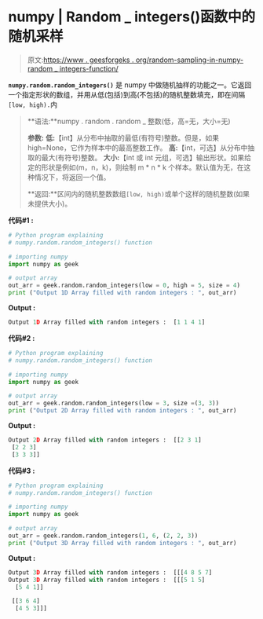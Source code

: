 # numpy | Random _ integers()函数中的随机采样

> 原文:[https://www . geesforgeks . org/random-sampling-in-numpy-random _ integers-function/](https://www.geeksforgeeks.org/random-sampling-in-numpy-random_integers-function/)

**`numpy.random.random_integers()`** 是 numpy 中做随机抽样的功能之一。它返回一个指定形状的数组，并用从低(包括)到高(不包括)的随机整数填充，即在间隔`[low, high).`内

> **语法:**numpy . random . random _ 整数(低，高=无，大小=无)
> 
> **参数:**
> **低:**【int】从分布中抽取的最低(有符号)整数。但是，如果 high=None，它作为样本中的最高整数工作。
> **高:**【int，可选】从分布中抽取的最大(有符号)整数。
> **大小:**【int 或 int 元组，可选】输出形状。如果给定的形状是例如(m，n，k)，则绘制 m * n * k 个样本。默认值为无，在这种情况下，将返回一个值。
> 
> **返回:**区间内的随机整数数组`[low, high)`或单个这样的随机整数(如果未提供大小)。

**代码#1 :**

```py
# Python program explaining
# numpy.random.random_integers() function

# importing numpy
import numpy as geek

# output array
out_arr = geek.random.random_integers(low = 0, high = 5, size = 4)
print ("Output 1D Array filled with random integers : ", out_arr) 
```

**Output :**

```py
Output 1D Array filled with random integers :  [1 1 4 1]

```

**代码#2 :**

```py
# Python program explaining
# numpy.random.random_integers() function

# importing numpy
import numpy as geek

# output array
out_arr = geek.random.random_integers(low = 3, size =(3, 3))
print ("Output 2D Array filled with random integers : ", out_arr) 
```

**Output :**

```py
Output 2D Array filled with random integers :  [[2 3 1]
 [2 2 3]
 [3 3 3]]

```

**代码#3 :**

```py
# Python program explaining
# numpy.random.random_integers() function

# importing numpy
import numpy as geek

# output array
out_arr = geek.random.random_integers(1, 6, (2, 2, 3))
print ("Output 3D Array filled with random integers : ", out_arr) 
```

**Output :**

```py
Output 3D Array filled with random integers :  [[[4 8 5 7]
Output 3D Array filled with random integers :  [[[5 1 5]
  [5 4 1]]

 [[3 6 4]
  [4 5 3]]]

```